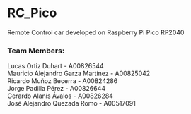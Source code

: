 # RC_Pico
Remote Control car developed on Raspberry Pi Pico RP2040

### Team Members:  
Lucas Ortiz Duhart - A00826544  
Mauricio Alejandro Garza Martínez - A00825042  
Ricardo Muñoz Becerra - A00824286  
Jorge Padilla Pérez - A00826644  
Gerardo Alanís Ávalos - A00826284  
José Alejandro Quezada Romo - A00517091  